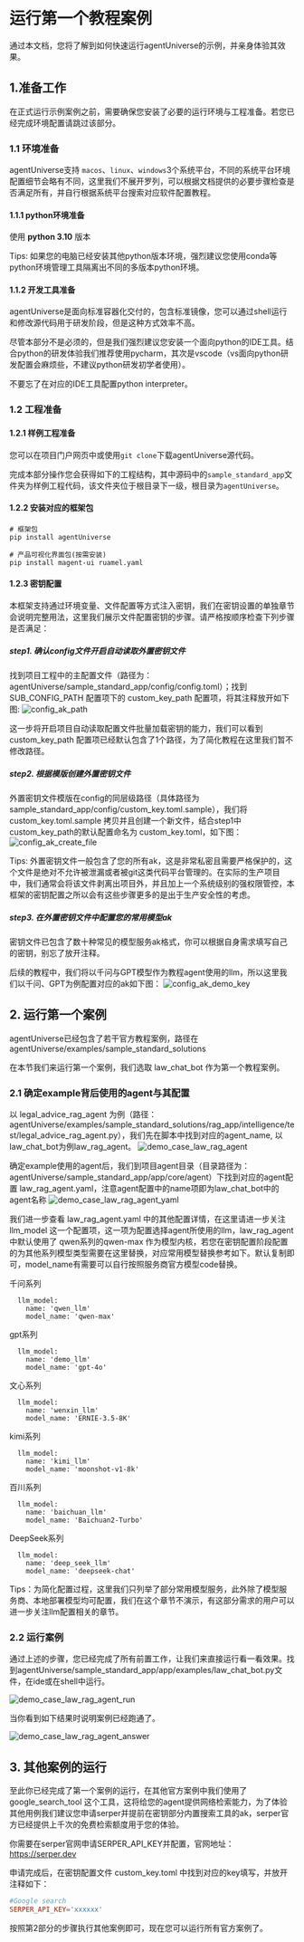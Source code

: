 # 运行第一个教程案例
通过本文档，您将了解到如何快速运行agentUniverse的示例，并亲身体验其效果。

## 1.准备工作
在正式运行示例案例之前，需要确保您安装了必要的运行环境与工程准备。若您已经完成环境配置请跳过该部分。

### 1.1 环境准备
agentUniverse支持 `macos`、`linux`、`windows`3个系统平台，不同的系统平台环境配置细节会略有不同，这里我们不展开罗列，可以根据文档提供的必要步骤检查是否满足所有，并自行根据系统平台搜索对应软件配置教程。

#### 1.1.1 python环境准备
使用 **python 3.10** 版本

Tips: 如果您的电脑已经安装其他python版本环境，强烈建议您使用conda等python环境管理工具隔离出不同的多版本python环境。

#### 1.1.2 开发工具准备
agentUniverse是面向标准容器化交付的，包含标准镜像，您可以通过shell运行和修改源代码用于研发阶段，但是这种方式效率不高。

尽管本部分不是必须的，但是我们强烈建议您安装一个面向python的IDE工具。结合python的研发体验我们推荐使用pycharm，其次是vscode（vs面向python研发配置会麻烦些，不建议python研发初学者使用）。

不要忘了在对应的IDE工具配置python interpreter。

### 1.2 工程准备
#### 1.2.1 样例工程准备
您可以在项目门户网页中或使用`git clone`下载agentUniverse源代码。

完成本部分操作您会获得如下的工程结构，其中源码中的`sample_standard_app`文件夹为样例工程代码，该文件夹位于根目录下一级，根目录为`agentUniverse`。

#### 1.2.2 安装对应的框架包
```shell
# 框架包
pip install agentUniverse

# 产品可视化界面包(按需安装)
pip install magent-ui ruamel.yaml
```

#### 1.2.3 密钥配置
本框架支持通过环境变量、文件配置等方式注入密钥，我们在密钥设置的单独章节会说明完整用法，这里我们展示文件配置密钥的步骤。请严格按顺序检查下列步骤是否满足：

##### step1. 确认config文件开启自动读取外置密钥文件
找到项目工程中的主配置文件（路径为：agentUniverse/sample_standard_app/config/config.toml）；找到 SUB_CONFIG_PATH 配置项下的 custom_key_path 配置项，将其注释放开如下图:
![config_ak_path](../../_picture/config_ak_path.png)

这一步将开启项目自动读取配置文件批量加载密钥的能力，我们可以看到 custom_key_path 配置项已经默认包含了1个路径，为了简化教程在这里我们暂不修改路径。

##### step2. 根据模版创建外置密钥文件
外置密钥文件模版在config的同层级路径（具体路径为sample_standard_app/config/custom_key.toml.sample），我们将 custom_key.toml.sample 拷贝并且创建一个新文件，结合step1中custom_key_path的默认配置命名为 custom_key.toml，如下图：
![config_ak_create_file](../../_picture/config_ak_create_file.png)

Tips: 外置密钥文件一般包含了您的所有ak，这是非常私密且需要严格保护的，这个文件是绝对不允许被泄漏或者被git这类代码平台管理的。在实际的生产项目中，我们通常会将该文件剥离出项目外，并且加上一个系统级别的强权限管控，本框架的密钥配置之所以会有这些步骤更多的是出于生产安全性的考虑。

##### step3. 在外置密钥文件中配置您的常用模型ak
密钥文件已包含了数十种常见的模型服务ak格式，你可以根据自身需求填写自己的密钥，别忘了放开注释。

后续的教程中，我们将以千问与GPT模型作为教程agent使用的llm，所以这里我们以千问、GPT为例配置对应的ak如下图：
![config_ak_demo_key](../../_picture/config_ak_demo_key.png)

## 2. 运行第一个案例
agentUniverse已经包含了若干官方教程案例，路径在 agentUniverse/examples/sample_standard_solutions

在本节我们来运行第一个案例，我们选取 law_chat_bot 作为第一个教程案例。

### 2.1 确定example背后使用的agent与其配置
以 legal_advice_rag_agent 为例（路径：agentUniverse/examples/sample_standard_solutions/rag_app/intelligence/test/legal_advice_rag_agent.py），我们先在脚本中找到对应的agent_name, 以law_chat_bot为例law_rag_agent。
![demo_case_law_rag_agent](../../_picture/demo_case_law_rag_agent.png)

确定example使用的agent后，我们到项目agent目录（目录路径为：agentUniverse/sample_standard_app/app/core/agent）下找到对应的agent配置 law_rag_agent.yaml，注意agent配置中的name项即为law_chat_bot中的agent名称
![demo_case_law_rag_agent_yaml](../../_picture/demo_case_law_rag_agent_yaml.png)

我们进一步查看 law_rag_agent.yaml 中的其他配置详情，在这里请进一步关注 llm_model 这一个配置项，这一项为配置选择agent所使用的llm，law_rag_agent 中默认使用了 qwen系列的qwen-max 作为模型内核，若您在密钥配置阶段配置的为其他系列模型类型需要在这里替换，对应常用模型替换参考如下。默认复制即可，model_name有需要可以自行按照服务商官方模型code替换。

千问系列
```text
  llm_model:
    name: 'qwen_llm'
    model_name: 'qwen-max'
```

gpt系列
```text
  llm_model:
    name: 'demo_llm'
    model_name: 'gpt-4o'
```

文心系列
```text
  llm_model:
    name: 'wenxin_llm'
    model_name: 'ERNIE-3.5-8K'
```

kimi系列
```text
  llm_model:
    name: 'kimi_llm'
    model_name: 'moonshot-v1-8k'
```

百川系列
```text
  llm_model:
    name: 'baichuan_llm'
    model_name: 'Baichuan2-Turbo'
```

DeepSeek系列
```text
  llm_model:
    name: 'deep_seek_llm'
    model_name: 'deepseek-chat'
```

Tips：为简化配置过程，这里我们只列举了部分常用模型服务，此外除了模型服务商、本地部署模型均可配置，我们在这个章节不演示，有这部分需求的用户可以进一步关注llm配置相关的章节。


### 2.2 运行案例
通过上述的步骤，您已经完成了所有前置工作，让我们来直接运行看一看效果。找到agentUniverse/sample_standard_app/app/examples/law_chat_bot.py文件，在ide或在shell中运行。

![demo_case_law_rag_agent_run](../../_picture/demo_case_law_rag_agent_run.png)

当你看到如下结果时说明案例已经跑通了。

![demo_case_law_rag_agent_answer](../../_picture/demo_case_law_rag_agent_answer.png)


## 3. 其他案例的运行
至此你已经完成了第一个案例的运行，在其他官方案例中我们使用了 google_search_tool 这个工具，这将给您的agent提供网络检索能力，为了体验其他用例我们建议您申请serper并提前在密钥部分内置搜索工具的ak，serper官方已经提供上千次的免费检索额度用于您的体验。

你需要在serper官网申请SERPER_API_KEY并配置，官网地址： https://serper.dev

申请完成后，在密钥配置文件 custom_key.toml 中找到对应的key填写，并放开注释如下：

```toml
#Google search
SERPER_API_KEY='xxxxxx'
```

按照第2部分的步骤执行其他案例即可，现在您可以运行所有官方案例了。
